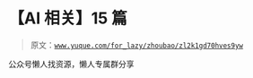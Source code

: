 # 【AI 相关】15 篇

> 原文：[`www.yuque.com/for_lazy/zhoubao/zl2k1gd70hves9yw`](https://www.yuque.com/for_lazy/zhoubao/zl2k1gd70hves9yw)

公众号懒人找资源，懒人专属群分享